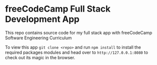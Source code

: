 # freeCodeCamp Full Stack Development App
This repo contains source code for my full stack app with freeCodeCamp Software Engineering Curriculum

To view this app `git clone <repo>` and run `npm install` to install the required packages modules and head over to `http://127.0.0.1:8080` to check out its magic in the browser.
